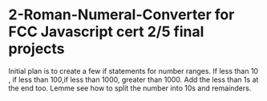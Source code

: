 # 2-Roman-Numeral-Converter for FCC Javascript cert 2/5 final projects

Initial plan is to create a few if statements for number ranges. 
If less than 10 , if less than 100,if less than 1000, greater than 1000. 
Add the less than 1s at the end too. 
Lemme see how to split the number into 10s and remainders.  